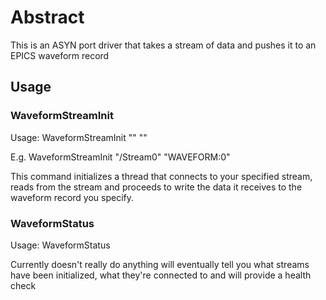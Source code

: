 # Abstract
This is an ASYN port driver that takes a stream of data and pushes it to an EPICS waveform record

## Usage
### WaveformStreamInit
Usage: WaveformStreamInit "<Path to stream>" "<Waveform record asyn Identifier>"

E.g. WaveformStreamInit "/Stream0" "WAVEFORM:0"

This command initializes a thread that connects to your specified stream, reads from the stream and proceeds to write the data it receives to the waveform record you specify.

### WaveformStatus
Usage: WaveformStatus

Currently doesn't really do anything will eventually tell you what streams have been initialized, what they're connected to and will provide a health check

